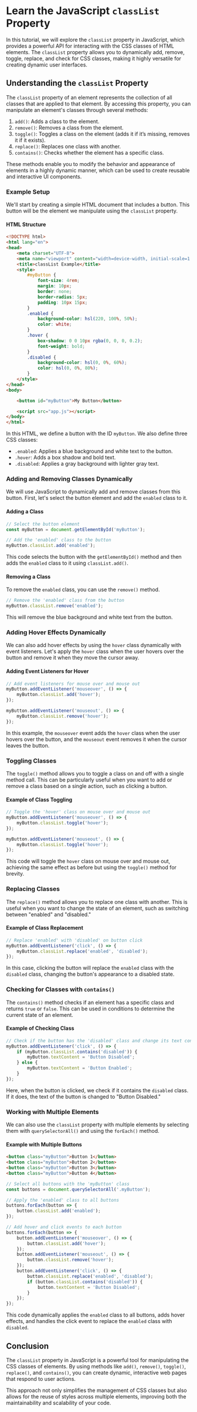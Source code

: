 # Learn the JavaScript `classList` Property

In this tutorial, we will explore the `classList` property in JavaScript, which provides a powerful API for interacting with the CSS classes of HTML elements. The `classList` property allows you to dynamically add, remove, toggle, replace, and check for CSS classes, making it highly versatile for creating dynamic user interfaces.

## Understanding the `classList` Property

The `classList` property of an element represents the collection of all classes that are applied to that element. By accessing this property, you can manipulate an element's classes through several methods:

1. `add()`: Adds a class to the element.
2. `remove()`: Removes a class from the element.
3. `toggle()`: Toggles a class on the element (adds it if it’s missing, removes it if it exists).
4. `replace()`: Replaces one class with another.
5. `contains()`: Checks whether the element has a specific class.

These methods enable you to modify the behavior and appearance of elements in a highly dynamic manner, which can be used to create reusable and interactive UI components.

### Example Setup

We'll start by creating a simple HTML document that includes a button. This button will be the element we manipulate using the `classList` property.

#### HTML Structure

```html
<!DOCTYPE html>
<html lang="en">
<head>
    <meta charset="UTF-8">
    <meta name="viewport" content="width=device-width, initial-scale=1.0">
    <title>classList Example</title>
    <style>
        #myButton {
            font-size: 4rem;
            margin: 10px;
            border: none;
            border-radius: 5px;
            padding: 10px 15px;
        }
        .enabled {
            background-color: hsl(220, 100%, 50%);
            color: white;
        }
        .hover {
            box-shadow: 0 0 10px rgba(0, 0, 0, 0.2);
            font-weight: bold;
        }
        .disabled {
            background-color: hsl(0, 0%, 60%);
            color: hsl(0, 0%, 80%);
        }
    </style>
</head>
<body>

    <button id="myButton">My Button</button>

    <script src="app.js"></script>
</body>
</html>
```

In this HTML, we define a button with the ID `myButton`. We also define three CSS classes:

- `.enabled`: Applies a blue background and white text to the button.
- `.hover`: Adds a box shadow and bold text.
- `.disabled`: Applies a gray background with lighter gray text.

### Adding and Removing Classes Dynamically

We will use JavaScript to dynamically add and remove classes from this button. First, let's select the button element and add the `enabled` class to it.

#### Adding a Class

```javascript
// Select the button element
const myButton = document.getElementById('myButton');

// Add the 'enabled' class to the button
myButton.classList.add('enabled');
```

This code selects the button with the `getElementById()` method and then adds the `enabled` class to it using `classList.add()`.

#### Removing a Class

To remove the `enabled` class, you can use the `remove()` method.

```javascript
// Remove the 'enabled' class from the button
myButton.classList.remove('enabled');
```

This will remove the blue background and white text from the button.

### Adding Hover Effects Dynamically

We can also add hover effects by using the `hover` class dynamically with event listeners. Let's apply the `hover` class when the user hovers over the button and remove it when they move the cursor away.

#### Adding Event Listeners for Hover

```javascript
// Add event listeners for mouse over and mouse out
myButton.addEventListener('mouseover', () => {
    myButton.classList.add('hover');
});

myButton.addEventListener('mouseout', () => {
    myButton.classList.remove('hover');
});
```

In this example, the `mouseover` event adds the `hover` class when the user hovers over the button, and the `mouseout` event removes it when the cursor leaves the button.

### Toggling Classes

The `toggle()` method allows you to toggle a class on and off with a single method call. This can be particularly useful when you want to add or remove a class based on a single action, such as clicking a button.

#### Example of Class Toggling

```javascript
// Toggle the 'hover' class on mouse over and mouse out
myButton.addEventListener('mouseover', () => {
    myButton.classList.toggle('hover');
});

myButton.addEventListener('mouseout', () => {
    myButton.classList.toggle('hover');
});
```

This code will toggle the `hover` class on mouse over and mouse out, achieving the same effect as before but using the `toggle()` method for brevity.

### Replacing Classes

The `replace()` method allows you to replace one class with another. This is useful when you want to change the state of an element, such as switching between "enabled" and "disabled."

#### Example of Class Replacement

```javascript
// Replace 'enabled' with 'disabled' on button click
myButton.addEventListener('click', () => {
    myButton.classList.replace('enabled', 'disabled');
});
```

In this case, clicking the button will replace the `enabled` class with the `disabled` class, changing the button's appearance to a disabled state.

### Checking for Classes with `contains()`

The `contains()` method checks if an element has a specific class and returns `true` or `false`. This can be used in conditions to determine the current state of an element.

#### Example of Checking Class

```javascript
// Check if the button has the 'disabled' class and change its text content
myButton.addEventListener('click', () => {
    if (myButton.classList.contains('disabled')) {
        myButton.textContent = 'Button Disabled';
    } else {
        myButton.textContent = 'Button Enabled';
    }
});
```

Here, when the button is clicked, we check if it contains the `disabled` class. If it does, the text of the button is changed to "Button Disabled."

### Working with Multiple Elements

We can also use the `classList` property with multiple elements by selecting them with `querySelectorAll()` and using the `forEach()` method.

#### Example with Multiple Buttons

```html
<button class="myButton">Button 1</button>
<button class="myButton">Button 2</button>
<button class="myButton">Button 3</button>
<button class="myButton">Button 4</button>
```

```javascript
// Select all buttons with the 'myButton' class
const buttons = document.querySelectorAll('.myButton');

// Apply the 'enabled' class to all buttons
buttons.forEach(button => {
    button.classList.add('enabled');
});

// Add hover and click events to each button
buttons.forEach(button => {
    button.addEventListener('mouseover', () => {
        button.classList.add('hover');
    });
    button.addEventListener('mouseout', () => {
        button.classList.remove('hover');
    });
    button.addEventListener('click', () => {
        button.classList.replace('enabled', 'disabled');
        if (button.classList.contains('disabled')) {
            button.textContent = 'Button Disabled';
        }
    });
});
```

This code dynamically applies the `enabled` class to all buttons, adds hover effects, and handles the click event to replace the `enabled` class with `disabled`.

## Conclusion

The `classList` property in JavaScript is a powerful tool for manipulating the CSS classes of elements. By using methods like `add()`, `remove()`, `toggle()`, `replace()`, and `contains()`, you can create dynamic, interactive web pages that respond to user actions.

This approach not only simplifies the management of CSS classes but also allows for the reuse of styles across multiple elements, improving both the maintainability and scalability of your code.